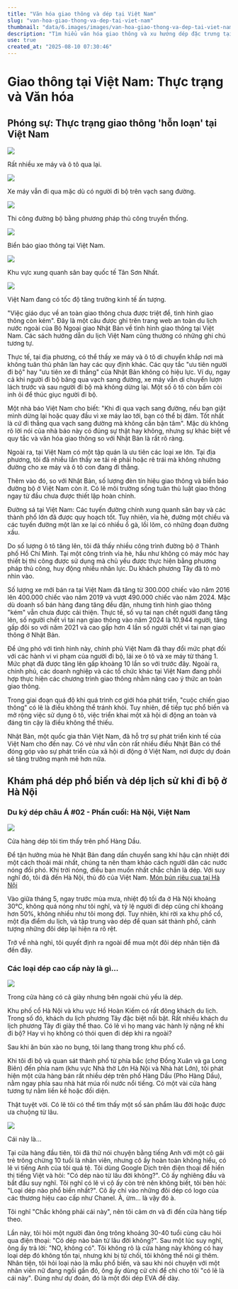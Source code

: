 ```yaml
---
title: "Văn hóa giao thông và dép tại Việt Nam"
slug: "van-hoa-giao-thong-va-dep-tai-viet-nam"
thumbnail: "data/6.images/images/van-hoa-giao-thong-va-dep-tai-viet-nam.webp"
description: "Tìm hiểu văn hóa giao thông và xu hướng dép đặc trưng tại Việt Nam."
use: true
created_at: "2025-08-10 07:30:46"
---
```


# Giao thông tại Việt Nam: Thực trạng và Văn hóa

## Phóng sự: Thực trạng giao thông 'hỗn loạn' tại Việt Nam

![](/images/20250809-00321290-netdenjd-000-1-view.webp)

Rất nhiều xe máy và ô tô qua lại.

![](/images/20250809-00321290-netdenjd-001-1-view.webp)

Xe máy vẫn đi qua mặc dù có người đi bộ trên vạch sang đường.

![](/images/20250809-00321290-netdenjd-002-1-view.webp)

Thi công đường bộ bằng phương pháp thủ công truyền thống.

![](/images/20250809-00321290-netdenjd-003-1-view.webp)

Biển báo giao thông tại Việt Nam.

![](/images/20250809-00321290-netdenjd-004-1-view.webp)

Khu vực xung quanh sân bay quốc tế Tân Sơn Nhất.

![](/images/20250809-00321290-netdenjd-005-1-view.webp)

Việt Nam đang có tốc độ tăng trưởng kinh tế ấn tượng.

"Việc giáo dục về an toàn giao thông chưa được triệt để, tình hình giao thông còn kém". Đây là một câu được ghi trên trang web an toàn du lịch nước ngoài của Bộ Ngoại giao Nhật Bản về tình hình giao thông tại Việt Nam. Các sách hướng dẫn du lịch Việt Nam cũng thường có những ghi chú tương tự.

Thực tế, tại địa phương, có thể thấy xe máy và ô tô di chuyển khắp nơi mà không tuân thủ phân làn hay các quy định khác. Các quy tắc "ưu tiên người đi bộ" hay "ưu tiên xe đi thẳng" của Nhật Bản không có hiệu lực. Ví dụ, ngay cả khi người đi bộ băng qua vạch sang đường, xe máy vẫn di chuyển lượn lách trước và sau người đi bộ mà không dừng lại. Một số ô tô còn bấm còi inh ỏi để thúc giục người đi bộ.

Một nhà báo Việt Nam cho biết: "Khi đi qua vạch sang đường, nếu bạn giật mình dừng lại hoặc quay đầu vì xe máy lao tới, bạn có thể bị đâm. Tốt nhất là cứ đi thẳng qua vạch sang đường mà không cần bận tâm". Mặc dù không rõ lời nói của nhà báo này có đúng sự thật hay không, nhưng sự khác biệt về quy tắc và văn hóa giao thông so với Nhật Bản là rất rõ ràng.

Ngoài ra, tại Việt Nam có một tập quán là ưu tiên các loại xe lớn. Tại địa phương, tôi đã nhiều lần thấy xe tải rẽ phải hoặc rẽ trái mà không nhường đường cho xe máy và ô tô con đang đi thẳng.

Thêm vào đó, so với Nhật Bản, số lượng đèn tín hiệu giao thông và biển báo đường bộ ở Việt Nam còn ít. Có lẽ môi trường sống tuân thủ luật giao thông ngay từ đầu chưa được thiết lập hoàn chỉnh.

Đường sá tại Việt Nam: Các tuyến đường chính xung quanh sân bay và các thành phố lớn đã được quy hoạch tốt. Tuy nhiên, vỉa hè, đường một chiều và các tuyến đường một làn xe lại có nhiều ổ gà, lồi lõm, có những đoạn đường xấu.

Do số lượng ô tô tăng lên, tôi đã thấy nhiều công trình đường bộ ở Thành phố Hồ Chí Minh. Tại một công trình vỉa hè, hầu như không có máy móc hay thiết bị thi công được sử dụng mà chủ yếu được thực hiện bằng phương pháp thủ công, huy động nhiều nhân lực. Du khách phương Tây đã tò mò nhìn vào.

Số lượng xe mới bán ra tại Việt Nam đã tăng từ 300.000 chiếc vào năm 2016 lên 400.000 chiếc vào năm 2019 và vượt 490.000 chiếc vào năm 2024. Mặc dù doanh số bán hàng đang tăng đều đặn, nhưng tình hình giao thông "kém" vẫn chưa được cải thiện. Thực tế, số vụ tai nạn chết người đang tăng lên, số người chết vì tai nạn giao thông vào năm 2024 là 10.944 người, tăng gấp đôi so với năm 2021 và cao gấp hơn 4 lần số người chết vì tai nạn giao thông ở Nhật Bản.

Để ứng phó với tình hình này, chính phủ Việt Nam đã thay đổi mức phạt đối với các hành vi vi phạm của người đi bộ, lái xe ô tô và xe máy từ tháng 1. Mức phạt đã được tăng lên gấp khoảng 10 lần so với trước đây. Ngoài ra, chính phủ, các doanh nghiệp và các tổ chức khác tại Việt Nam đang phối hợp thực hiện các chương trình giao thông nhằm nâng cao ý thức an toàn giao thông.

Trong giai đoạn quá độ khi quá trình cơ giới hóa phát triển, "cuộc chiến giao thông" có lẽ là điều không thể tránh khỏi. Tuy nhiên, để tiếp tục phổ biến và mở rộng việc sử dụng ô tô, việc triển khai một xã hội di động an toàn và đáng tin cậy là điều không thể thiếu.

Nhật Bản, một quốc gia thân Việt Nam, đã hỗ trợ sự phát triển kinh tế của Việt Nam cho đến nay. Có vẻ như vẫn còn rất nhiều điều Nhật Bản có thể đóng góp vào sự phát triển của xã hội di động ở Việt Nam, nơi được dự đoán sẽ tăng trưởng mạnh mẽ hơn nữa.

## Khám phá dép phổ biến và dép lịch sử khi đi bộ ở Hà Nội

### Du ký dép châu Á #02 - Phần cuối: Hà Nội, Việt Nam

![](/images/20250809-00010000-andgp-000-1-view.webp)

Cửa hàng dép tôi tìm thấy trên phố Hàng Dầu.

Để tận hưởng mùa hè Nhật Bản đang dần chuyển sang khí hậu cận nhiệt đới một cách thoải mái nhất, chúng ta nên tham khảo cách người dân các nước nóng đối phó. Khi trời nóng, điều bạn muốn nhất chắc chắn là dép. Với suy nghĩ đó, tôi đã đến Hà Nội, thủ đô của Việt Nam.
[Món bún riêu cua tại Hà Nội](https://www.goodspress.jp/columns/687069/3/?media=687080)

Vào giữa tháng 5, ngay trước mùa mưa, nhiệt độ tối đa ở Hà Nội khoảng 30°C, không quá nóng như tôi nghĩ, và tỷ lệ người đi dép cũng chỉ khoảng hơn 50%, không nhiều như tôi mong đợi. Tuy nhiên, khi rời xa khu phố cổ, một địa điểm du lịch, và tập trung vào dép để quan sát thành phố, cảnh tượng những đôi dép lại hiện ra rõ rệt.

Trở về nhà nghỉ, tôi quyết định ra ngoài để mua một đôi dép nhân tiện đã đến đây.

### Các loại dép cao cấp này là gì…

![](/images/20250809-00010000-andgp-001-1-view.webp)

Trong cửa hàng có cả giày nhưng bên ngoài chủ yếu là dép.

Khu phố cổ Hà Nội và khu vực Hồ Hoàn Kiếm có rất đông khách du lịch. Trong số đó, khách du lịch phương Tây đặc biệt nổi bật. Rất nhiều khách du lịch phương Tây đi giày thể thao. Có lẽ vì họ mang vác hành lý nặng nề khi đi bộ? Hay vì họ không có thói quen đi dép khi ra ngoài?

Sau khi ăn bún xào no bụng, tôi lang thang trong khu phố cổ.

Khi tôi đi bộ và quan sát thành phố từ phía bắc (chợ Đồng Xuân và ga Long Biên) đến phía nam (khu vực Nhà thờ Lớn Hà Nội và Nhà hát Lớn), tôi phát hiện một cửa hàng bán rất nhiều dép trên phố Hàng Dầu (Pho Hàng Dầu), nằm ngay phía sau nhà hát múa rối nước nổi tiếng. Có một vài cửa hàng tương tự nằm liền kề hoặc đối diện.

Thật tuyệt vời. Có lẽ tôi có thể tìm thấy một số sản phẩm lâu đời hoặc được ưa chuộng từ lâu.

![](/images/20250809-00010000-andgp-002-1-view.webp)

Cái này là…

Tại cửa hàng đầu tiên, tôi đã thử nói chuyện bằng tiếng Anh với một cô gái trẻ trông chừng 10 tuổi là nhân viên, nhưng cô ấy hoàn toàn không hiểu, có lẽ vì tiếng Anh của tôi quá tệ. Tôi dùng Google Dịch trên điện thoại để hiển thị tiếng Việt và hỏi: "Có dép nào từ lâu đời không?". Cô ấy nghiêng đầu và bắt đầu suy nghĩ. Tôi nghĩ có lẽ vì cô ấy còn trẻ nên không biết, tôi bèn hỏi: "Loại dép nào phổ biến nhất?". Cô ấy chỉ vào những đôi dép có logo của các thương hiệu cao cấp như Chanel. À, ừm… là vậy đó à.

Tôi nghĩ "Chắc không phải cái này", nên tôi cảm ơn và đi đến cửa hàng tiếp theo.

Lần này, tôi hỏi một người đàn ông trông khoảng 30-40 tuổi cùng câu hỏi qua điện thoại: "Có dép nào bán từ lâu đời không?". Sau một lúc suy nghĩ, ông ấy trả lời: "NO, không có". Tôi không rõ là cửa hàng này không có hay loại dép đó không tồn tại, nhưng khi bị từ chối, tôi không thể nói gì thêm. Nhân tiện, tôi hỏi loại nào là mẫu phổ biến, và sau khi nói chuyện với một nhân viên nữ đang ngồi gần đó, ông ấy dùng cử chỉ để chỉ cho tôi "có lẽ là cái này". Đúng như dự đoán, đó là một đôi dép EVA đế dày.